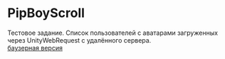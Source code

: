 # PipBoyScroll
Тестовое задание. Список пользователей с аватарами загруженных через UnityWebRequest с удалённого сервера.<br/>
[баузерная версия](https://lichinkakote.github.io/PipBoyScroll/)<br/>
